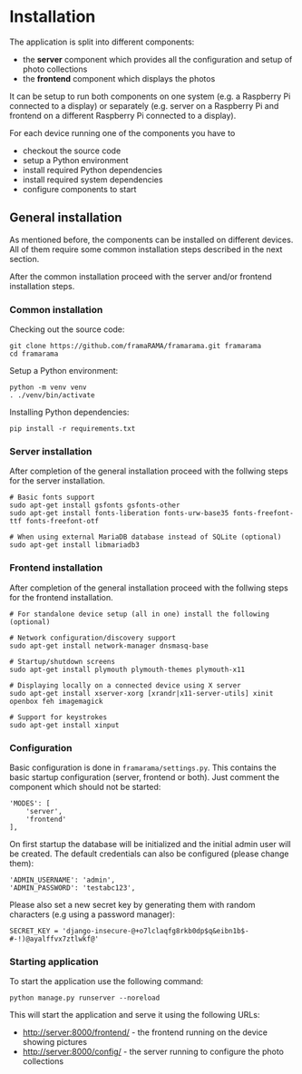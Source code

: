 # Installation

The application is split into different components:

* the **server** component which provides all the configuration and setup of photo collections
* the **frontend** component which displays the photos

It can be setup to run both components on one system (e.g. a Raspberry Pi connected
to a display) or separately (e.g. server on a Raspberry Pi and frontend on a different
Raspberry Pi connected to a display).

For each device running one of the components you have to

* checkout the source code
* setup a Python environment
* install required Python dependencies
* install required system dependencies
* configure components to start

## General installation

As mentioned before, the components can be installed on different devices. All
of them require some common installation steps described in the next section.

After the common installation proceed with the server and/or frontend
installation steps.

### Common installation

Checking out the source code:

```
git clone https://github.com/framaRAMA/framarama.git framarama
cd framarama
```

Setup a Python environment:

```
python -m venv venv
. ./venv/bin/activate
```

Installing Python dependencies:

```
pip install -r requirements.txt
```

### Server installation

After completion of the general installation proceed with the follwing steps
for the server installation.

```
# Basic fonts support
sudo apt-get install gsfonts gsfonts-other
sudo apt-get install fonts-liberation fonts-urw-base35 fonts-freefont-ttf fonts-freefont-otf

# When using external MariaDB database instead of SQLite (optional)
sudo apt-get install libmariadb3
```

### Frontend installation

After completion of the general installation proceed with the follwing steps
for the frontend installation.

```
# For standalone device setup (all in one) install the following (optional)

# Network configuration/discovery support
sudo apt-get install network-manager dnsmasq-base

# Startup/shutdown screens
sudo apt-get install plymouth plymouth-themes plymouth-x11

# Displaying locally on a connected device using X server
sudo apt-get install xserver-xorg [xrandr|x11-server-utils] xinit openbox feh imagemagick

# Support for keystrokes
sudo apt-get install xinput
```

### Configuration

Basic configuration is done in `framarama/settings.py`. This contains the basic
startup configuration (server, frontend or both). Just comment the component
which should not be started:

```
'MODES': [
    'server',
    'frontend'
],
```

On first startup the database will be initialized and the initial admin user
will be created. The default credentials can also be configured (please change
them):

```
'ADMIN_USERNAME': 'admin',
'ADMIN_PASSWORD': 'testabc123',
```

Please also set a new secret key by generating them with random characters (e.g
using a password manager):

```
SECRET_KEY = 'django-insecure-@+o7lclaqfg8rkb0dp$q&eibn1b$-#-!)@ayalffvx7ztlwkf@'
```

### Starting application

To start the application use the following command:

```
python manage.py runserver --noreload
```

This will start the application and serve it using the following URLs:

* [http://server:8000/frontend/](http://server:8000/frontend/) - the frontend running on the device showing pictures
* [http://server:8000/config/](http://server:8000/config/) - the server running to configure the photo collections

